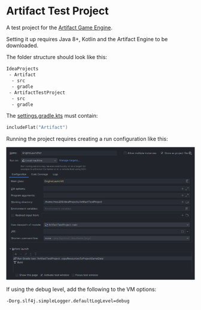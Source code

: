 # Artifact Test Project

A test project for the [Artifact Game Engine](https://www.github.com/meo209/Artifact).

Setting it up requires Java 8+, Kotlin and the Artifact Engine to be downloaded.

The folder structure should look like this:

```
IdeaProjects
 - Artifact
  - src
  - gradle
 - ArtifactTestProject
  - src
  - gradle
```

The [settings.gradle.kts](settings.gradle.kts) must contain:
```kotlin
includeFlat("Artifact")
```

Running the project requires creating a run configuration like this:

![runConfiguration in intellij](docs/runConfig.png "Run Configuration in IntelliJ idea")

If using the debug level, add the following to the VM options:
```
-Dorg.slf4j.simpleLogger.defaultLogLevel=debug 
```